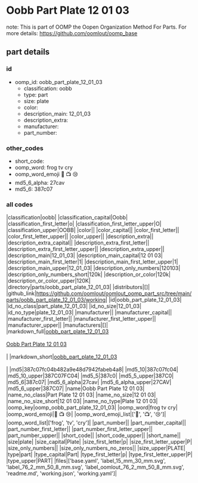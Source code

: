 # Oobb Part Plate 12 01 03  

note: This is part of OOMP the Oopen Organization Method For Parts. For more details: https://github.com/oomlout/oomp_base

##  part details





### id
* oomp_id: oobb_part_plate_12_01_03
  * classification: oobb
  * type: part
  * size: plate
  * color: 
  * description_main: 12_01_03
  * description_extra: 
  * manufacturer: 
  * part_number: 

### other_codes
* short_code: 
* oomp_word: frog tv cry
* oomp_word_emoji :frog: :tv: :cry:
* md5_6_alpha: 27cav
* md5_6: 387c07

### all codes 
|classification|oobb|
|classification_capital|Oobb|
|classification_first_letter|o|
|classification_first_letter_upper|O|
|classification_upper|OOBB|
|color||
|color_capital||
|color_first_letter||
|color_first_letter_upper||
|color_upper||
|description_extra||
|description_extra_capital||
|description_extra_first_letter||
|description_extra_first_letter_upper||
|description_extra_upper||
|description_main|12_01_03|
|description_main_capital|12 01 03|
|description_main_first_letter|1|
|description_main_first_letter_upper|1|
|description_main_upper|12_01_03|
|description_only_numbers|120103|
|description_only_numbers_short|120k|
|description_or_color|120k|
|description_or_color_upper|120K|
|directory|parts/oobb_part_plate_12_01_03|
|distributors|[]|
|github_link|https://github.com/oomlout/oomlout_oomp_part_src/tree/main/parts/oobb_part_plate_12_01_03/working|
|id|oobb_part_plate_12_01_03|
|id_no_class|part_plate_12_01_03|
|id_no_size|12_01_03|
|id_no_type|plate_12_01_03|
|manufacturer||
|manufacturer_capital||
|manufacturer_first_letter||
|manufacturer_first_letter_upper||
|manufacturer_upper||
|manufacturers|[]|
|markdown_full|[oobb_part_plate_12_01_03](https://github.com/oomlout/oomlout_oomp_part_src/tree/main/parts/oobb_part_plate_12_01_03/working)<br>[](https://github.com/oomlout/oomlout_oomp_part_src/tree/main/parts/oobb_part_plate_12_01_03/working)<br>[Oobb Part Plate 12 01 03](https://github.com/oomlout/oomlout_oomp_part_src/tree/main/parts/oobb_part_plate_12_01_03/working)<br><br>|
|markdown_short|[oobb_part_plate_12_01_03](https://github.com/oomlout/oomlout_oomp_part_src/tree/main/parts/oobb_part_plate_12_01_03/working)<br><br>|
|md5|387c07fc04b482a9e48d7942fabeb4a8|
|md5_10|387c07fc04|
|md5_10_upper|387C07FC04|
|md5_5|387c0|
|md5_5_upper|387C0|
|md5_6|387c07|
|md5_6_alpha|27cav|
|md5_6_alpha_upper|27CAV|
|md5_6_upper|387C07|
|name|Oobb Part Plate 12 01 03|
|name_no_class|Part Plate 12 01 03|
|name_no_size|12 01 03|
|name_no_size_short|12 01 03|
|name_no_type|Plate 12 01 03|
|oomp_key|oomp_oobb_part_plate_12_01_03|
|oomp_word|frog tv cry|
|oomp_word_emoji|:frog: :tv: :cry:|
|oomp_word_emoji_list|[':frog:', ':tv:', ':cry:']|
|oomp_word_list|['frog', 'tv', 'cry']|
|part_number||
|part_number_capital||
|part_number_first_letter||
|part_number_first_letter_upper||
|part_number_upper||
|short_code||
|short_code_upper||
|short_name||
|size|plate|
|size_capital|Plate|
|size_first_letter|p|
|size_first_letter_upper|P|
|size_only_numbers||
|size_only_numbers_no_zeros||
|size_upper|PLATE|
|type|part|
|type_capital|Part|
|type_first_letter|p|
|type_first_letter_upper|P|
|type_upper|PART|
|files|['base.yaml', 'label_15_mm_30_mm.svg', 'label_76_2_mm_50_8_mm.svg', 'label_oomlout_76_2_mm_50_8_mm.svg', 'readme.md', 'working.json', 'working.yaml']|
